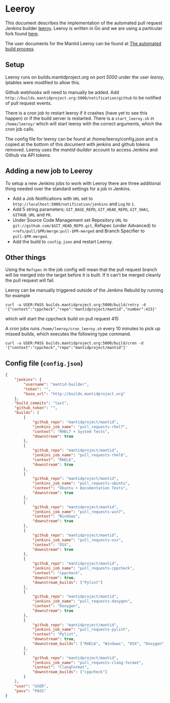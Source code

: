 Leeroy
======

This document describes the implementation of the automated pull request Jenkins builder [leeroy](http://github.com/jfrazelle/leeroy).
Leeroy is written in Go and we are using a particular fork found [here](http://github.com/rosswhitfield/leeroy).

The user documents for the Mantid Leeroy can be found at [The automated build process](http://www.mantidproject.org/The_automated_build_process).

Setup
-----

Leeroy runs on builds.mantidproject.org on port _5000_ under the user _leeroy_, iptables were modified to allow this.

Github webhooks will need to manually be added. Add `http://builds.mantidproject.org:5000/notification/github` to be notified of pull request events.

There is a cron job to restart leeroy if it crashes (have yet to see this happen) or if the build server is restarted. There is a `start_leeroy.sh` in `/home/leeroy/` which will start leeroy with the correct arguments, which the cron job calls.

The config file for leeroy can be found at /home/leeroy/config.json and is copied at the bottom of this document with jenkins and github tokens removed. Leeroy uses the _mantid-builder_ account to access Jenkins and Github via API tokens.

Adding a new job to Leeroy
--------------------------

To setup a new Jenkins jobs to work with Leeroy there are three additional thing needed over the standard settings for a job in Jenkins.

   * Add a Job Notifications with `URL` set to `http://localhost:5000/notification/jenkins` and `Log` to `1`.
   * Add 5 string parameters; `GIT_BASE_REPO`, `GIT_HEAD_REPO`, `GIT_SHA1`, `GITHUB_URL` and `PR`.
   * Under Source Code Management set Repository `URL` to `git://github.com/$GIT_HEAD_REPO.git`, Refspec (under Advanced) to `+refs/pull/$PR/merge:pull-$PR-merged` and Branch Specifier to `pull-$PR-merged`.
   * Add the build to `config.json` and restart Leeroy.


Other things
------------

Using the `Refspec` in the job config will mean that the pull request branch will be merged into the target before it is built. If it can't be merged cleanly the pull request will fail.

Leeroy can be manually triggered outside of the Jenkins Rebuild by running for example
```shell
curl -u USER:PASS builds.mantidproject.org:5000/build/retry -d '{"context":"cppcheck","repo":"mantidproject/mantid","number":415}'
```
which will start the cppcheck build on pull request 415

A cron jobs runs `/home/leeroy/cron_leeroy.sh` every 10 minutes to pick up missed builds, which executes the following type command.
```shell
curl -u USER:PASS builds.mantidproject.org:5000/build/cron -d '{"context":"cppcheck","repo":"mantidproject/mantid"}'
```

Config file (`config.json`)
-----------
```json
{
    "jenkins": {
        "username": "mantid-builder",
        "token": "",
        "base_url": "http://builds.mantidproject.org"
    },
    "build_commits": "last",
    "github_token": "",
    "builds": [
        {
            "github_repo": "mantidproject/mantid",
            "jenkins_job_name": "pull_requests-rhel7",
            "context": "RHEL7 + System Tests",
            "downstream": true
        },
        {
            "github_repo": "mantidproject/mantid",
            "jenkins_job_name": "pull_requests-rhel6",
            "context": "RHEL6",
            "downstream": true
        },
        {
            "github_repo": "mantidproject/mantid",
            "jenkins_job_name": "pull_requests-ubuntu",
            "context": "Ubuntu + Documentation Tests",
            "downstream": true
        },
        {
            "github_repo": "mantidproject/mantid",
            "jenkins_job_name": "pull_requests-win7",
            "context": "Windows",
            "downstream": true
        },
        {
            "github_repo": "mantidproject/mantid",
            "jenkins_job_name": "pull_requests-osx",
            "context": "OSX",
            "downstream": true
        },
        {
            "github_repo": "mantidproject/mantid",
            "jenkins_job_name": "pull_requests-cppcheck",
            "context": "cppcheck",
            "downstream": true,
            "downstream_builds": ["Pylint"]
        },
        {
            "github_repo": "mantidproject/mantid",
            "jenkins_job_name": "pull_requests-doxygen",
            "context": "Doxygen",
            "downstream": true
        },
        {
            "github_repo": "mantidproject/mantid",
            "jenkins_job_name": "pull_requests-pylint",
            "context": "Pylint",
            "downstream": true,
            "downstream_builds": ["RHEL6", "Windows", "OSX", "Doxygen", "Ubuntu + Documentation Tests", "RHEL7 + System Tests"]
        },
        {
            "github_repo": "mantidproject/mantid",
            "jenkins_job_name": "pull_requests-clang-format",
            "context": "ClangFormat",
            "downstream_builds": ["cppcheck"]
        }
    ],
    "user": "USER",
    "pass": "PASS"
}
```
